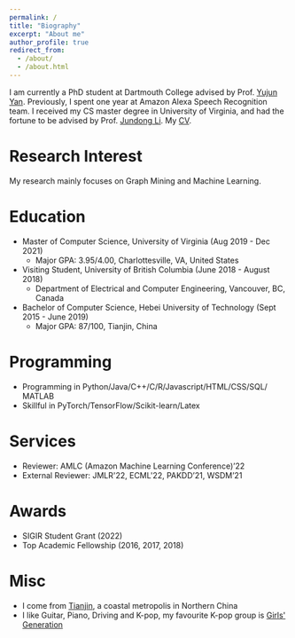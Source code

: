```yaml
---
permalink: /
title: "Biography"
excerpt: "About me"
author_profile: true
redirect_from: 
  - /about/
  - /about.html
---
```

I am currently a PhD student at Dartmouth College advised by Prof. [Yujun Yan](https://sites.google.com/umich.edu/yujunyan/home).
Previously, I spent one year at Amazon Alexa Speech Recognition team. I received my CS master degree in University of Virginia, and had the fortune to be advised by Prof. [Jundong Li](http://www.ece.virginia.edu/~jl6qk/). My [CV](https://tttae.github.io/zheng_huang_cv.pdf).


Research Interest
===
My research mainly focuses on Graph Mining and Machine Learning.

Education
===
* Master of Computer Science, University of Virginia (Aug 2019 - Dec 2021)
  * Major GPA: 3.95/4.00, Charlottesville, VA, United States
* Visiting Student, University of British Columbia (June 2018 - August 2018)
  * Department of Electrical and Computer Engineering, Vancouver, BC, Canada 
* Bachelor of Computer Science, Hebei University of Technology (Sept 2015 - June 2019)
  * Major GPA: 87/100, Tianjin, China
 
 
Programming
===
* Programming in Python/Java/C++/C/R/Javascript/HTML/CSS/SQL/ MATLAB
* Skillful in PyTorch/TensorFlow/Scikit-learn/Latex   

Services
===
* Reviewer: AMLC (Amazon Machine Learning Conference)’22
* External Reviewer: JMLR'22, ECML'22, PAKDD’21, WSDM’21

Awards
===
* SIGIR Student Grant (2022)
* Top Academic Fellowship (2016, 2017, 2018)

Misc
===
* I come from [Tianjin](https://en.wikipedia.org/wiki/Tianjin), a coastal metropolis in Northern China
* I like Guitar, Piano, Driving and K-pop, my favourite K-pop group is [Girls' Generation](https://en.wikipedia.org/wiki/Girls%27_Generation)

<body> 
 <div align="left">

<script type='text/javascript' id='clustrmaps' src='//cdn.clustrmaps.com/map_v2.js?cl=ffffff&w=500&t=n&d=i_vS7yVc7igJx0i6aeUshfneF7fgbXZA48Cf6bC_Jn8&co=2d78ad&ct=ffffff&cmo=3acc3a&cmn=ff5353'></script>
   </div>
</body>


